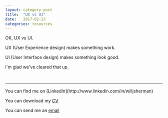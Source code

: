 ```yaml
---
layout: category-post
title:  "UX vs UI"
date:   2017-02-23
categories: resources
---
```

OK, UX vs UI.

UX (User Experience design) makes something work.

UI (User Interface design) makes something look good.

I'm glad we've cleared that up.

<br>
<hr>
You can find me on [LinkedIn](http://www.linkedin.com/in/willjsherman)

You can download my [CV](../Will_Sherman_resume.pdf)

You can send me an [email](mailto:Will@willjsherman.com)